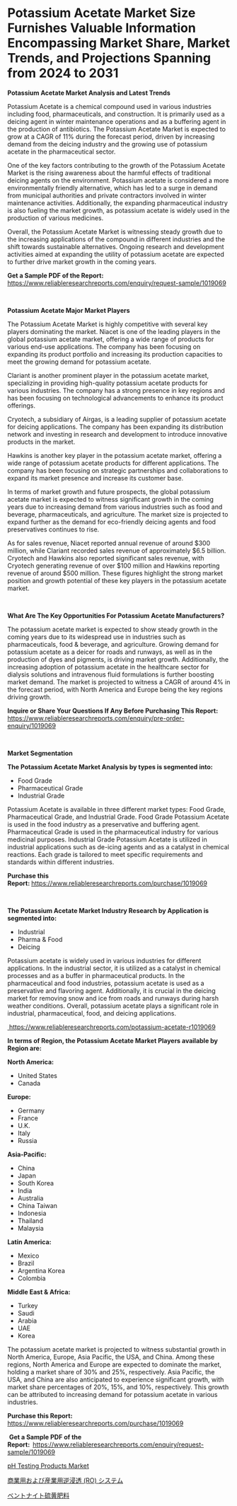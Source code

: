 <p><h1>Potassium Acetate Market Size Furnishes Valuable Information Encompassing Market Share, Market Trends, and Projections Spanning from 2024 to 2031</h1></p><p><strong>Potassium Acetate Market Analysis and Latest Trends</strong></p>
<p><p>Potassium Acetate is a chemical compound used in various industries including food, pharmaceuticals, and construction. It is primarily used as a deicing agent in winter maintenance operations and as a buffering agent in the production of antibiotics. The Potassium Acetate Market is expected to grow at a CAGR of 11% during the forecast period, driven by increasing demand from the deicing industry and the growing use of potassium acetate in the pharmaceutical sector.</p><p>One of the key factors contributing to the growth of the Potassium Acetate Market is the rising awareness about the harmful effects of traditional deicing agents on the environment. Potassium acetate is considered a more environmentally friendly alternative, which has led to a surge in demand from municipal authorities and private contractors involved in winter maintenance activities. Additionally, the expanding pharmaceutical industry is also fueling the market growth, as potassium acetate is widely used in the production of various medicines.</p><p>Overall, the Potassium Acetate Market is witnessing steady growth due to the increasing applications of the compound in different industries and the shift towards sustainable alternatives. Ongoing research and development activities aimed at expanding the utility of potassium acetate are expected to further drive market growth in the coming years.</p></p>
<p><strong>Get a Sample PDF of the Report:&nbsp;</strong> <a href="https://www.reliableresearchreports.com/enquiry/request-sample/1019069">https://www.reliableresearchreports.com/enquiry/request-sample/1019069</a></p>
<p>&nbsp;</p>
<p><strong>Potassium Acetate Major Market Players</strong></p>
<p><p>The Potassium Acetate Market is highly competitive with several key players dominating the market. Niacet is one of the leading players in the global potassium acetate market, offering a wide range of products for various end-use applications. The company has been focusing on expanding its product portfolio and increasing its production capacities to meet the growing demand for potassium acetate.</p><p>Clariant is another prominent player in the potassium acetate market, specializing in providing high-quality potassium acetate products for various industries. The company has a strong presence in key regions and has been focusing on technological advancements to enhance its product offerings.</p><p>Cryotech, a subsidiary of Airgas, is a leading supplier of potassium acetate for deicing applications. The company has been expanding its distribution network and investing in research and development to introduce innovative products in the market.</p><p>Hawkins is another key player in the potassium acetate market, offering a wide range of potassium acetate products for different applications. The company has been focusing on strategic partnerships and collaborations to expand its market presence and increase its customer base.</p><p>In terms of market growth and future prospects, the global potassium acetate market is expected to witness significant growth in the coming years due to increasing demand from various industries such as food and beverage, pharmaceuticals, and agriculture. The market size is projected to expand further as the demand for eco-friendly deicing agents and food preservatives continues to rise.</p><p>As for sales revenue, Niacet reported annual revenue of around $300 million, while Clariant recorded sales revenue of approximately $6.5 billion. Cryotech and Hawkins also reported significant sales revenue, with Cryotech generating revenue of over $100 million and Hawkins reporting revenue of around $500 million. These figures highlight the strong market position and growth potential of these key players in the potassium acetate market.</p></p>
<p>&nbsp;</p>
<p><strong>What Are The Key Opportunities For Potassium Acetate Manufacturers?</strong></p>
<p><p>The potassium acetate market is expected to show steady growth in the coming years due to its widespread use in industries such as pharmaceuticals, food & beverage, and agriculture. Growing demand for potassium acetate as a deicer for roads and runways, as well as in the production of dyes and pigments, is driving market growth. Additionally, the increasing adoption of potassium acetate in the healthcare sector for dialysis solutions and intravenous fluid formulations is further boosting market demand. The market is projected to witness a CAGR of around 4% in the forecast period, with North America and Europe being the key regions driving growth.</p></p>
<p><strong>Inquire or Share Your Questions If Any Before Purchasing This Report:</strong> <a href="https://www.reliableresearchreports.com/enquiry/pre-order-enquiry/1019069">https://www.reliableresearchreports.com/enquiry/pre-order-enquiry/1019069</a></p>
<p>&nbsp;</p>
<p><strong>Market Segmentation</strong></p>
<p><strong>The Potassium Acetate Market Analysis by types is segmented into:</strong></p>
<p><ul><li>Food Grade</li><li>Pharmaceutical Grade</li><li>Industrial Grade</li></ul></p>
<p><p>Potassium Acetate is available in three different market types: Food Grade, Pharmaceutical Grade, and Industrial Grade. Food Grade Potassium Acetate is used in the food industry as a preservative and buffering agent. Pharmaceutical Grade is used in the pharmaceutical industry for various medicinal purposes. Industrial Grade Potassium Acetate is utilized in industrial applications such as de-icing agents and as a catalyst in chemical reactions. Each grade is tailored to meet specific requirements and standards within different industries.</p></p>
<p><strong>Purchase this Report:&nbsp;</strong><a href="https://www.reliableresearchreports.com/purchase/1019069">https://www.reliableresearchreports.com/purchase/1019069</a></p>
<p>&nbsp;</p>
<p><strong>The Potassium Acetate Market Industry Research by Application is segmented into:</strong></p>
<p><ul><li>Industrial</li><li>Pharma & Food</li><li>Deicing</li></ul></p>
<p><p>Potassium acetate is widely used in various industries for different applications. In the industrial sector, it is utilized as a catalyst in chemical processes and as a buffer in pharmaceutical products. In the pharmaceutical and food industries, potassium acetate is used as a preservative and flavoring agent. Additionally, it is crucial in the deicing market for removing snow and ice from roads and runways during harsh weather conditions. Overall, potassium acetate plays a significant role in industrial, pharmaceutical, food, and deicing applications.</p></p>
<p><a href="https://www.reliableresearchreports.com/potassium-acetate-r1019069">&nbsp;https://www.reliableresearchreports.com/potassium-acetate-r1019069</a></p>
<p><strong>In terms of Region, the Potassium Acetate Market Players available by Region are:</strong></p>
<p>
    <p> <strong> North America: </strong>
        <ul>
            <li>United States</li>
            <li>Canada</li>
        </ul>
        </p> 
    <p> <strong> Europe: </strong>
        <ul>
            <li>Germany</li>
            <li>France</li>
            <li>U.K.</li>
            <li>Italy</li>
            <li>Russia</li>
        </ul>
        </p> 
    <p> <strong> Asia-Pacific: </strong>
        <ul>
            <li>China</li>
            <li>Japan</li>
            <li>South Korea</li>
            <li>India</li>
            <li>Australia</li>
            <li>China Taiwan</li>
            <li>Indonesia</li>
            <li>Thailand</li>
            <li>Malaysia</li>
        </ul>
        </p> 
    <p> <strong> Latin America: </strong>
        <ul>
            <li>Mexico</li>
            <li>Brazil</li>
            <li>Argentina Korea</li>
            <li>Colombia</li>
        </ul>
        </p> 
    <p> <strong> Middle East & Africa: </strong>
        <ul>
            <li>Turkey</li>
            <li>Saudi</li>
            <li>Arabia</li>
            <li>UAE</li>
            <li>Korea</li>
        </ul>
    </p>
    </p>
<p><p>The potassium acetate market is projected to witness substantial growth in North America, Europe, Asia Pacific, the USA, and China. Among these regions, North America and Europe are expected to dominate the market, holding a market share of 30% and 25%, respectively. Asia Pacific, the USA, and China are also anticipated to experience significant growth, with market share percentages of 20%, 15%, and 10%, respectively. This growth can be attributed to increasing demand for potassium acetate in various industries.</p></p>
<p><strong>Purchase this Report: </strong><a href="https://www.reliableresearchreports.com/purchase/1019069">https://www.reliableresearchreports.com/purchase/1019069</a></p>
<p>&nbsp;<strong>Get a Sample PDF of the Report:&nbsp;&nbsp;</strong><a href="https://www.reliableresearchreports.com/enquiry/request-sample/1019069">https://www.reliableresearchreports.com/enquiry/request-sample/1019069</a></p>
<p><strong></strong></p>
<p><p><a href="https://issuu.com/reportprime-2/docs/ph-testing-products-market-size-2030.pptx">pH Testing Products Market</a></p><p><a href="https://github.com/DemarcusKuhlman/Market-Research-Report-List-1/blob/main/724141187701.md">商業用および産業用逆浸透 (RO) システム</a></p><p><a href="https://github.com/DudleyFerry/Market-Research-Report-List-1/blob/main/751453087702.md">ベントナイト硫黄肥料</a></p></p>